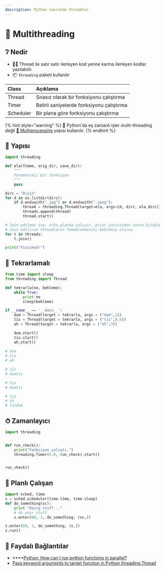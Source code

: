 ```yaml
---
description: Python üzerinde threadler
---
```


# 🧵 Multithreading

##  ❔ Nedir

* 🚶‍♂️ Thread ile satır satır ilerleyen kod yerine karma ilerleyen kodlar yazılabilir.
* 📦 `threading` paketi kullanılır

| Class | Açıklama |
| :--- | :--- |
| Thread | Sırasız olarak bir fonksiyonu çalıştırma |
| Timer | Belirli saniyelerde fonksiyonu çalıştırma |
| Scheduler | Bir plana göre fonksiyonu çalıştırma |

{% hint style="warning" %}
📢 Python'da eş zamanlı işler multi-threading değil [🎎 Multiprocessing](multiprocessing.md) yapısı kullanılır.
{% endhint %}

## 🧱 Yapısı

```python
import threading

def ela(fname, orig_dir, save_dir):
    """
    Paremetreli bir fonksiyon
    """
    pass

dirc = "Dizin"
for d in os.listdir(dirc):
    if d.endswith(".jpg") or d.endswith(".jpeg"):
        thread = threading.Thread(target=ela, args=[d, dirc, ela_dirc])
        threads.append(thread)
        thread.start()

# Join edilmez ise, arka planda çalışır, print yazısından sonra bitebiebilir
# Join edilirse threadlerin tamamlanmasını beklemiş oluruz.
for t in threads:
    t.join()

print("Finished!")
```

## 💫 Tekrarlamalı

```python
from time import sleep
from threading import Thread

def tekrarla(ne, bekleme):
    while True:
        print ne
        sleep(bekleme)

if __name__ == '__main__':
    dum = Thread(target = tekrarla, args = ("dum",1))
    tis = Thread(target = tekrarla, args = ("tis",0.5))
    ah = Thread(target = tekrarla, args = ("ah",3))

    dum.start()
    tis.start()
    ah.start()
    
# dum
# tis
# ah

# tis
# dumtis

# tis
# dumtis

# tis
# ah
# tisdum
```

## ⏱ Zamanlayıcı

```python
import threading


def run_check():
    print("Fonksiyon çalıştı.")
    threading.Timer(5.0, run_check).start()


run_check()
```

## 🎌 Planlı Çalışan

```python
import sched, time
s = sched.scheduler(time.time, time.sleep)
def do_something(sc):
    print "Doing stuff..."
    # do your stuff
    s.enter(60, 1, do_something, (sc,))

s.enter(60, 1, do_something, (s,))
s.run()
```

## 🔗 Faydalı Bağlantılar

* \*\*\*\*[Python: How can I run python functions in parallel?](https://stackoverflow.com/questions/7207309/python-how-can-i-run-python-functions-in-parallel)
* [Pass keyword arguments to target function in Python threading.Thread](https://stackoverflow.com/questions/30913201/pass-keyword-arguments-to-target-function-in-python-threading-thread)

